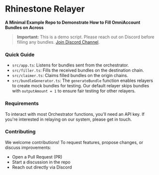 # Rhinestone Relayer

**A Minimal Example Repo to Demonstrate How to Fill OmniAccount Bundles on Across**

> **Important:** This is a demo script. Please reach out on Discord before filling any bundles. [Join Discord Channel](https://discord.com/channels/887426921892315137/1333280423920402464).

### Quick Guide

- `src/app.ts`: Listens for bundles sent from the orchestrator.
- `src/filler.ts`: Fills the received bundles on the destination chain.
- `src/claimer.ts`: Claims filled bundles on the origin chains.
- `src/bundleGenerator.ts`: The `generateBundle` function enables relayers to create mock bundles for testing. Our default relayer skips bundles with `outputAmount = 1` to ensure fair testing for other relayers.

### Requirements

To interact with most Orchestrator functions, you'll need an API key. If you're interested in relaying on our system, please get in touch.

### Contributing

We welcome contributions! To request features, propose changes, or discuss improvements:
- Open a Pull Request (PR)
- Start a discussion in the repo
- Reach out directly via Discord